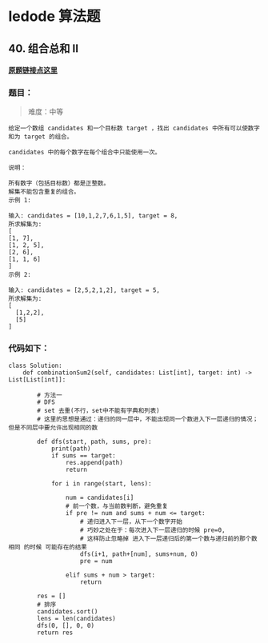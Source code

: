 # ledode 算法题

## 40. 组合总和 II

#### [原题链接点这里](https://leetcode-cn.com/problems/combination-sum-ii/)


### 题目：
> 难度：中等

    给定一个数组 candidates 和一个目标数 target ，找出 candidates 中所有可以使数字和为 target 的组合。

    candidates 中的每个数字在每个组合中只能使用一次。

    说明：

    所有数字（包括目标数）都是正整数。
    解集不能包含重复的组合。 
    示例 1:

    输入: candidates = [10,1,2,7,6,1,5], target = 8,
    所求解集为:
    [
    [1, 7],
    [1, 2, 5],
    [2, 6],
    [1, 1, 6]
    ]
    示例 2:

    输入: candidates = [2,5,2,1,2], target = 5,
    所求解集为:
    [
      [1,2,2],
      [5]
    ]



### 代码如下：
    
    class Solution:
        def combinationSum2(self, candidates: List[int], target: int) -> List[List[int]]:

            # 方法一
            # DFS
            # set 去重(不行，set中不能有字典和列表)
            # 这里的思想是通过：递归的同一层中，不能出现同一个数进入下一层递归的情况；但是不同层中要允许出现相同的数
        
            def dfs(start, path, sums, pre):
                print(path)
                if sums == target:
                    res.append(path)
                    return

                for i in range(start, lens):

                    num = candidates[i]
                    # 前一个数，与当前数判断，避免重复
                    if pre != num and sums + num <= target:
                        # 递归进入下一层，从下一个数字开始
                        # 巧妙之处在于：每次进入下一层递归的时候 pre=0, 
                        # 这样防止忽略掉 进入下一层递归后的第一个数与递归前的那个数相同 的时候 可能存在的结果
                        dfs(i+1, path+[num], sums+num, 0)
                        pre = num

                    elif sums + num > target:
                        return

            res = []
            # 排序
            candidates.sort()
            lens = len(candidates)
            dfs(0, [], 0, 0)
            return res









